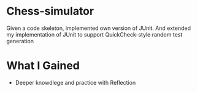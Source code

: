 # Chess-simulator

Given a code skeleton, implemented own version of JUnit. And extended my implementation of JUnit to support QuickCheck-style random test generation

# What I Gained

* Deeper knowdlege and practice with Reflection
